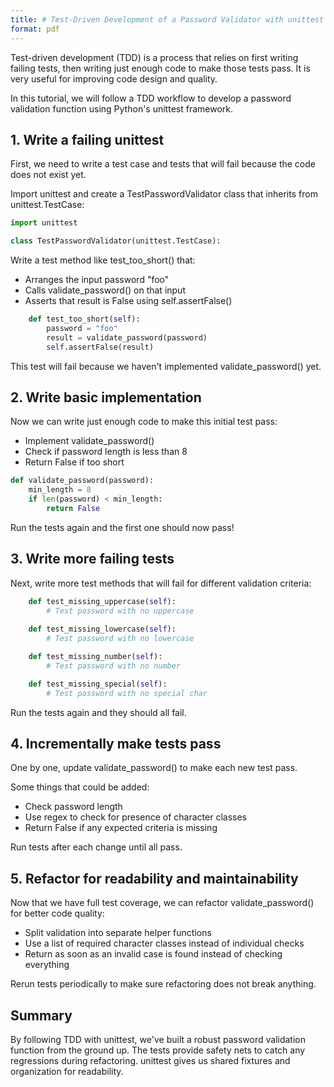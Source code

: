 ```yaml
---
title: # Test-Driven Development of a Password Validator with unittest
format: pdf
---
```


Test-driven development (TDD) is a process that relies on first writing failing tests, then writing just enough code to make those tests pass. It is very useful for improving code design and quality.

In this tutorial, we will follow a TDD workflow to develop a password validation function using Python's unittest framework.

## 1. Write a failing unittest

First, we need to write a test case and tests that will fail because the code does not exist yet.

Import unittest and create a TestPasswordValidator class that inherits from unittest.TestCase:

```python
import unittest

class TestPasswordValidator(unittest.TestCase):
```

Write a test method like test_too_short() that:

- Arranges the input password "foo"
- Calls validate_password() on that input 
- Asserts that result is False using self.assertFalse()

```python
    def test_too_short(self):
        password = "foo"
        result = validate_password(password)
        self.assertFalse(result)
```

This test will fail because we haven't implemented validate_password() yet. 

## 2. Write basic implementation

Now we can write just enough code to make this initial test pass:

- Implement validate_password()
- Check if password length is less than 8
- Return False if too short

```python
def validate_password(password):
    min_length = 8
    if len(password) < min_length:
        return False
```

Run the tests again and the first one should now pass!

## 3. Write more failing tests

Next, write more test methods that will fail for different validation criteria:

```python
    def test_missing_uppercase(self):
        # Test password with no uppercase
        
    def test_missing_lowercase(self):
        # Test password with no lowercase

    def test_missing_number(self):
        # Test password with no number

    def test_missing_special(self):
        # Test password with no special char
```

Run the tests again and they should all fail.

## 4. Incrementally make tests pass

One by one, update validate_password() to make each new test pass. 

Some things that could be added:

- Check password length
- Use regex to check for presence of character classes  
- Return False if any expected criteria is missing

Run tests after each change until all pass.

## 5. Refactor for readability and maintainability

Now that we have full test coverage, we can refactor validate_password() for better code quality:

- Split validation into separate helper functions
- Use a list of required character classes instead of individual checks
- Return as soon as an invalid case is found instead of checking everything

Rerun tests periodically to make sure refactoring does not break anything.

## Summary

By following TDD with unittest, we've built a robust password validation function from the ground up. The tests provide safety nets to catch any regressions during refactoring. unittest gives us shared fixtures and organization for readability.
